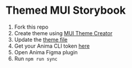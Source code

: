 # Themed MUI Storybook

1. Fork this repo
2. Create theme using [MUI Theme Creator](https://bareynol.github.io/mui-theme-creator)
2. Update the [theme file](https://github.com/AnimaApp/themed-mui-storybook/blob/main/src/theme.js#L3)
3. Get your Anima CLI token [here](https://github.com/AnimaApp/anima-storybook-cli#2-add-anima-token)
2. Open Anima Figma plugin 
2. Run `npm run sync`
